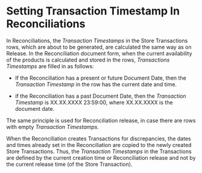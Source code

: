 # Setting Transaction Timestamp In Reconciliations

In Reconciliations, the <i>Transaction Timestamps</i> in the Store Transactions rows, which are about to be generated, are calculated the same way as on Release. In the Reconciliation document form, when the current availability of the products is calculated and stored in the rows, <i>Transactions Timestamps</i> are filled in as follows:

- If the Reconciliation has a present or future Document Date, then the <i>Transaction Timestamp</i> in the row has the current date and time.

- if the Reconciliation has a past Document Date, then the <i>Transaction Timestamp</i> is XX.XX.XXXX 23:59:00, where XX.XX.XXXX is the document date.

The same principle is used for Reconciliation release, in case there are rows with empty <i>Transaction Timestamps</i>.

When the Reconciliation creates Transactions for discrepancies, the dates and times already set in the Reconciliation are copied to the newly created Store Transactions. Thus, the <i>Transaction Timestamps</i> in the Transactions are defined by the current creation time or Reconciliation release and not by the current release time (of the Store Transaction).


